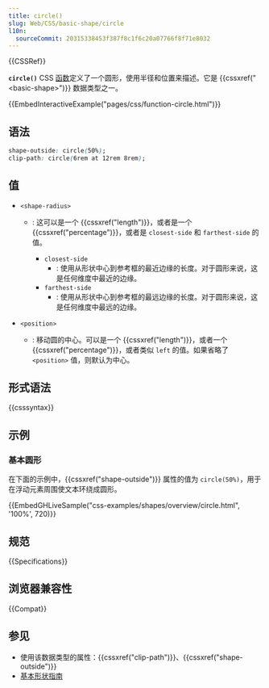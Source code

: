 ```yaml
---
title: circle()
slug: Web/CSS/basic-shape/circle
l10n:
  sourceCommit: 20315338453f387f8c1f6c20a07766f8f71e8032
---
```


{{CSSRef}}

**`circle()`** CSS [函数](/zh-CN/docs/Web/CSS/CSS_Functions)定义了一个圆形，使用半径和位置来描述。它是 {{cssxref("&lt;basic-shape&gt;")}} 数据类型之一。

{{EmbedInteractiveExample("pages/css/function-circle.html")}}

## 语法

```css
shape-outside: circle(50%);
clip-path: circle(6rem at 12rem 8rem);
```

## 值

- `<shape-radius>`

  - : 这可以是一个 {{cssxref("length")}}，或者是一个 {{cssxref("percentage")}}，或者是 `closest-side` 和 `farthest-side` 的值。

    - `closest-side`
      - : 使用从形状中心到参考框的最近边缘的长度。对于圆形来说，这是任何维度中最近的边缘。
    - `farthest-side`
      - : 使用从形状中心到参考框的最远边缘的长度。对于圆形来说，这是任何维度中最远的边缘。

- `<position>`

  - : 移动圆的中心。可以是一个 {{cssxref("length")}}，或者一个 {{cssxref("percentage")}}，或者类似 `left` 的值。如果省略了 `<position>` 值，则默认为中心。

## 形式语法

{{csssyntax}}

## 示例

### 基本圆形

在下面的示例中，{{cssxref("shape-outside")}} 属性的值为 `circle(50%)`，用于在浮动元素周围使文本环绕成圆形。

{{EmbedGHLiveSample("css-examples/shapes/overview/circle.html", '100%', 720)}}

## 规范

{{Specifications}}

## 浏览器兼容性

{{Compat}}

## 参见

- 使用该数据类型的属性：{{cssxref("clip-path")}}、{{cssxref("shape-outside")}}
- [基本形状指南](/zh-CN/docs/Web/CSS/CSS_shapes/Basic_shapes)
